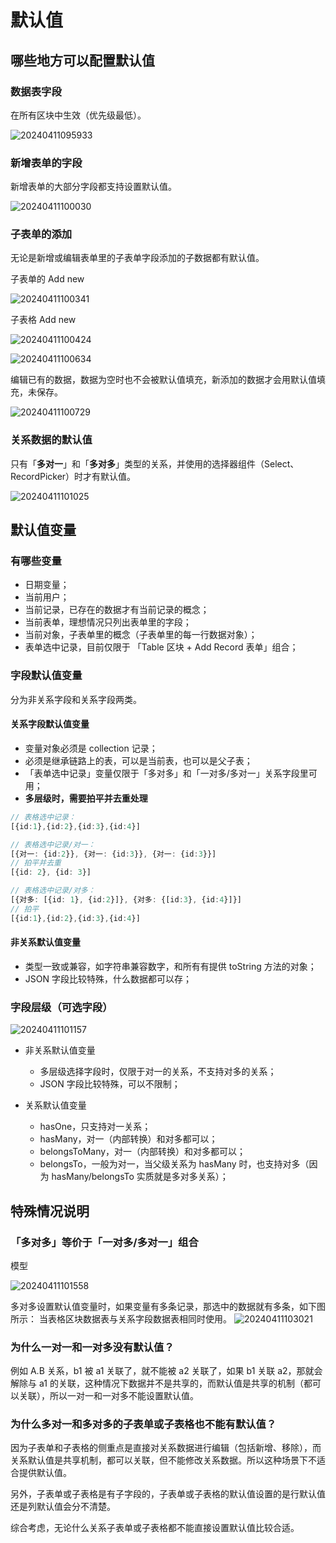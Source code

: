 # 默认值

## 哪些地方可以配置默认值

### 数据表字段

在所有区块中生效（优先级最低）。

![20240411095933](https://nocobase-docs.oss-cn-beijing.aliyuncs.com/20240411095933.png)

### 新增表单的字段

新增表单的大部分字段都支持设置默认值。

![20240411100030](https://nocobase-docs.oss-cn-beijing.aliyuncs.com/20240411100030.png)

### 子表单的添加

无论是新增或编辑表单里的子表单字段添加的子数据都有默认值。

子表单的 Add new

![20240411100341](https://nocobase-docs.oss-cn-beijing.aliyuncs.com/20240411100341.png)

子表格 Add new

![20240411100424](https://nocobase-docs.oss-cn-beijing.aliyuncs.com/20240411100424.png)

![20240411100634](https://nocobase-docs.oss-cn-beijing.aliyuncs.com/20240411100634.png)

编辑已有的数据，数据为空时也不会被默认值填充，新添加的数据才会用默认值填充，未保存。

![20240411100729](https://nocobase-docs.oss-cn-beijing.aliyuncs.com/20240411100729.png)


### 关系数据的默认值

只有「**多对一**」和「**多对多**」类型的关系，并使用的选择器组件（Select、RecordPicker）时才有默认值。

![20240411101025](https://nocobase-docs.oss-cn-beijing.aliyuncs.com/20240411101025.png)

## 默认值变量

### 有哪些变量

- 日期变量；
- 当前用户；
- 当前记录，已存在的数据才有当前记录的概念；
- 当前表单，理想情况只列出表单里的字段；
- 当前对象，子表单里的概念（子表单里的每一行数据对象）；
- 表单选中记录，目前仅限于 「Table 区块 + Add Record 表单」组合；

### 字段默认值变量

分为非关系字段和关系字段两类。

#### 关系字段默认值变量

- 变量对象必须是 collection 记录；
- 必须是继承链路上的表，可以是当前表，也可以是父子表；
- 「表单选中记录」变量仅限于「多对多」和「一对多/多对一」关系字段里可用；
- **多层级时，需要拍平并去重处理**

```typescript
// 表格选中记录：
[{id:1},{id:2},{id:3},{id:4}]

// 表格选中记录/对一：
[{对一: {id:2}}, {对一: {id:3}}, {对一: {id:3}}] 
// 拍平并去重
[{id: 2}, {id: 3}]

// 表格选中记录/对多：
[{对多: [{id: 1}, {id:2}]}, {对多: {[id:3}, {id:4}]}]
// 拍平  
[{id:1},{id:2},{id:3},{id:4}]
```

#### 非关系默认值变量

- 类型一致或兼容，如字符串兼容数字，和所有有提供 toString 方法的对象；
- JSON 字段比较特殊，什么数据都可以存；

### 字段层级（可选字段）

![20240411101157](https://nocobase-docs.oss-cn-beijing.aliyuncs.com/20240411101157.png)
- 非关系默认值变量

  - 多层级选择字段时，仅限于对一的关系，不支持对多的关系；
  - JSON 字段比较特殊，可以不限制；
- 关系默认值变量

  - hasOne，只支持对一关系；
  - hasMany，对一（内部转换）和对多都可以；
  - belongsToMany，对一（内部转换）和对多都可以；
  - belongsTo，一般为对一，当父级关系为 hasMany 时，也支持对多（因为 hasMany/belongsTo 实质就是多对多关系）；

## 特殊情况说明

### 「多对多」等价于「一对多/多对一」组合

模型

![20240411101558](https://nocobase-docs.oss-cn-beijing.aliyuncs.com/20240411101558.png)

多对多设置默认值变量时，如果变量有多条记录，那选中的数据就有多条，如下图所示：
当表格区块数据表与关系字段数据表相同时使用。
![20240411103021](https://nocobase-docs.oss-cn-beijing.aliyuncs.com/20240411103021.png)


### 为什么一对一和一对多没有默认值？

例如 A.B 关系，b1 被 a1 关联了，就不能被 a2 关联了，如果 b1 关联 a2，那就会解除与 a1 的关联，这种情况下数据并不是共享的，而默认值是共享的机制（都可以关联），所以一对一和一对多不能设置默认值。

### 为什么多对一和多对多的子表单或子表格也不能有默认值？

因为子表单和子表格的侧重点是直接对关系数据进行编辑（包括新增、移除），而关系默认值是共享机制，都可以关联，但不能修改关系数据。所以这种场景下不适合提供默认值。

另外，子表单或子表格是有子字段的，子表单或子表格的默认值设置的是行默认值还是列默认值会分不清楚。

综合考虑，无论什么关系子表单或子表格都不能直接设置默认值比较合适。
